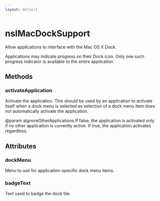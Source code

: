 ```yaml
---
layout: default
---
```


# nsIMacDockSupport #

Allow applications to interface with the Mac OS X Dock.

Applications may indicate progress on their Dock icon. Only one such
progress indicator is available to the entire application.


## Methods ##

### activateApplication ###

Activate the application. This should be used by an application to
activate itself when a dock menu is selected as selection of a dock menu
item does not automatically activate the application.

@param aIgnoreOtherApplications If false, the application is activated
       only if no other application is currently active. If true, the
       application activates regardless. 


## Attributes ##

### dockMenu ###

Menu to use for application-specific dock menu items.


### badgeText ###

Text used to badge the dock tile.

